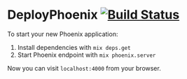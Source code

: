 # DeployPhoenix [![Build Status](https://drone.xtity.com/api/badge/github.com/xtity/deploy_phoenix/status.svg?branch=master)](https://drone.xtity.com/github.com/xtity/deploy_phoenix)

To start your new Phoenix application:

1. Install dependencies with `mix deps.get`
2. Start Phoenix endpoint with `mix phoenix.server`

Now you can visit `localhost:4000` from your browser.
